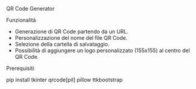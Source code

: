 QR Code Generator

Funzionalità
- Generazione di QR Code partendo da un URL.
- Personalizzazione del nome del file QR Code.
- Selezione della cartella di salvataggio.
- Possibilità di aggiungere un logo personalizzato (155x155) al centro del QR Code.

Prerequisiti

pip install tkinter qrcode[pil] pillow ttkbootstrap
